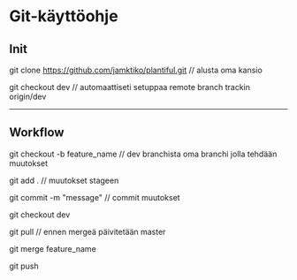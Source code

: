 # Git-käyttöohje

## Init

git clone https://github.com/jamktiko/plantiful.git // alusta oma kansio

git checkout dev // automaattiseti setuppaa remote branch trackin origin/dev

---

## Workflow

git checkout -b feature_name // dev branchista oma branchi jolla tehdään muutokset

git add . // muutokset stageen

git commit -m "message" // commit muutokset

git checkout dev

git pull // ennen mergeä päivitetään master

git merge feature_name

git push
